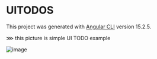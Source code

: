 # UITODOS

This project was generated with [Angular CLI](https://github.com/angular/angular-cli) version 15.2.5.


⋙ this picture is simple UI TODO example

![image](https://github.com/DHRUV0021/UI-TODOS-angular/assets/88469525/cfca240f-533b-4f03-83c8-7b33ed5cc8c7)
